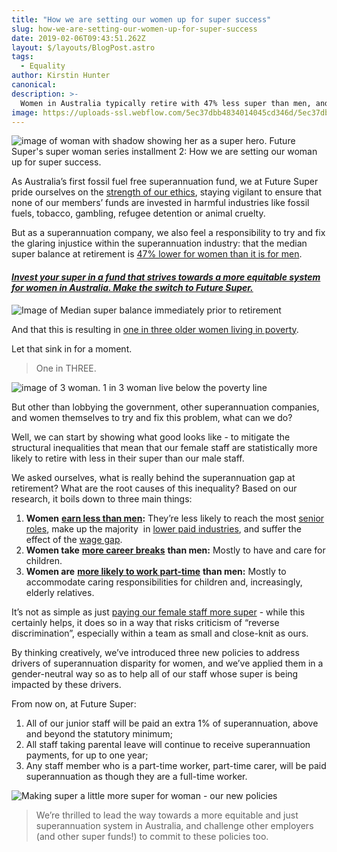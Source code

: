 ```yaml
---
title: "How we are setting our women up for super success"
slug: how-we-are-setting-our-women-up-for-super-success
date: 2019-02-06T09:43:51.262Z
layout: $/layouts/BlogPost.astro
tags:
  - Equality
author: Kirstin Hunter
canonical:
description: >-
  Women in Australia typically retire with 47% less super than men, and we're proud to be doing our bit to make sure that's not going to be true for our female staff.
image: https://uploads-ssl.webflow.com/5ec37dbb4834014045cd346d/5ec37dbc4834013d8ecd3e2c_Super%20women%20-%20our%20policies%20-%20main%20(1).jpg
---
```


![image of woman with shadow showing her as a super hero. Future Super's super woman series installment 2: How we are setting our woman up for super success. ](<https://uploads-ssl.webflow.com/5ec37dbb4834014045cd346d/5ec37dbc4834013d8ecd3e2c_Super%20women%20-%20our%20policies%20-%20main%20(1).jpg>)

As Australia’s first fossil fuel free superannuation fund, we at Future Super pride ourselves on the [strength of our ethics](https://www.myfuturesuper.com.au/ethicalscreens), staying vigilant to ensure that none of our members’ funds are invested in harmful industries like fossil fuels, tobacco, gambling, refugee detention or animal cruelty.

But as a superannuation company, we also feel a responsibility to try and fix the glaring injustice within the superannuation industry: that the median super balance at retirement is [47% lower for women than it is for men](http://www.asu.asn.au/documents/doc_download/1232-not-so-super-for-women-superannuation-and-women-s-retirement-outcomes-by-asu-per-capita-august-2017-version).

#### *[Invest your super in a fund that strives towards a more equitable system for women in Australia. Make the switch to Future Super.](https://join.myfuturesuper.com.au/)* 

![Image of Median super balance immediately prior to retirement](<https://uploads-ssl.webflow.com/5ec37dbb4834014045cd346d/5ec37dbc4834010346cd3dd0_5c1443dba8083847760d223e_Super%20retirement%20gap%20(1).png>)

And that this is resulting in [one in three older women living in poverty](http://australianageingagenda.com.au/2016/03/09/one-in-three-older-women-living-in-income-poverty-in-australia-study/).

Let that sink in for a moment.

> One in THREE.

![image of 3 woman. 1 in 3 woman live below the poverty line](<https://uploads-ssl.webflow.com/5ec37dbb4834014045cd346d/5ec37dbc4834012f84cd3dfc_5c1443dba808387ff10d220a_1-in-3%20women%20under%20poverty%20line%20(1).png>)

But other than lobbying the government, other superannuation companies, and women themselves to try and fix this problem, what can we do?

Well, we can start by showing what good looks like - to mitigate the structural inequalities that mean that our female staff are statistically more likely to retire with less in their super than our male staff.

We asked ourselves, what is really behind the superannuation gap at retirement? What are the root causes of this inequality? Based on our research, it boils down to three main things:

1.  **Women** [**earn less than men**](https://www.pwc.com.au/press-room/2017/2017-the-gender-pay-gap-a-forty-year-problem-to-solve-across-the-oecd-mar17.html)**:** They’re less likely to reach the most [senior roles](http://www.abc.net.au/news/2017-03-08/fewer-women-ceos-than-men-named-john/8327938), make up the majority  in [lower paid industries](https://www.mamamia.com.au/highest-paid-jobs-in-australia/), and suffer the effect of the [wage gap](http://www.smh.com.au/money/planning/the-bestpaid-jobs-have-the-biggest-gender-pay-gaps-20170302-gup0c7.html).
2.  **Women take** [**more career breaks**](<http://www.abs.gov.au/ausstats/abs@.nsf/Lookup/by%20Subject/4125.0~Sep%202017~Media%20Release~One%20in%2020%20dads%20take%20primary%20parental%20leave%20(Media%20Release)~11>) **than men:** Mostly to have and care for children.
3.  **Women are** [**more likely to work part-time**](https://www.wgea.gov.au/sites/default/files/Stats_at_a_Glance.pdf) **than men:** Mostly to accommodate caring responsibilities for children and, increasingly, elderly relatives.

It’s not as simple as just [paying our female staff more super](http://www.women.anz.com/at-anz/we-are-bridging-the-super-gap) \- while this certainly helps, it does so in a way that risks criticism of “reverse discrimination”, especially within a team as small and close-knit as ours.

By thinking creatively, we’ve introduced three new policies to address drivers of superannuation disparity for women, and we’ve applied them in a gender-neutral way so as to help all of our staff whose super is being impacted by these drivers.

From now on, at Future Super:

1.  All of our junior staff will be paid an extra 1% of superannuation, above and beyond the statutory minimum;
2.  All staff taking parental leave will continue to receive superannuation payments, for up to one year;
3.  Any staff member who is a part-time worker, part-time carer, will be paid superannuation as though they are a full-time worker.

![Making super a little more super for woman - our new policies](<https://uploads-ssl.webflow.com/5ec37dbb4834014045cd346d/5ec37dbc4834014d62cd3df2_5c1443dba8083884670d225d_New%20women%20super%20policies%20(1).png>)

> We’re thrilled to lead the way towards a more equitable and just superannuation system in Australia, and challenge other employers (and other super funds!) to commit to these policies too.
